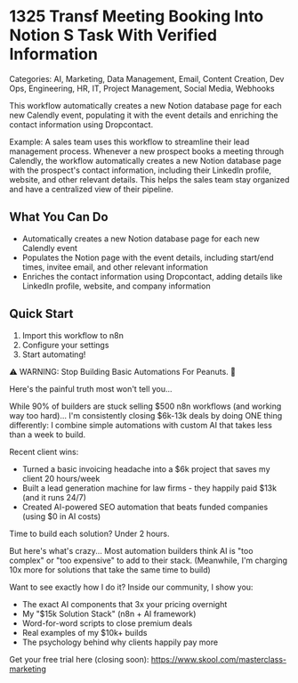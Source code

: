 # 1325 Transf Meeting Booking Into Notion S Task With Verified Information

Categories: AI, Marketing, Data Management, Email, Content Creation, Dev Ops, Engineering, HR, IT, Project Management, Social Media, Webhooks

This workflow automatically creates a new Notion database page for each new Calendly event, populating it with the event details and enriching the contact information using Dropcontact.

Example: A sales team uses this workflow to streamline their lead management process. Whenever a new prospect books a meeting through Calendly, the workflow automatically creates a new Notion database page with the prospect's contact information, including their LinkedIn profile, website, and other relevant details. This helps the sales team stay organized and have a centralized view of their pipeline.

## What You Can Do
- Automatically creates a new Notion database page for each new Calendly event
- Populates the Notion page with the event details, including start/end times, invitee email, and other relevant information
- Enriches the contact information using Dropcontact, adding details like LinkedIn profile, website, and company information

## Quick Start
1. Import this workflow to n8n
2. Configure your settings
3. Start automating!

⚠️ WARNING: Stop Building Basic Automations For Peanuts. 🚫

Here's the painful truth most won't tell you...

While 90% of builders are stuck selling $500 n8n workflows (and working way too hard)...
I'm consistently closing $6k-13k deals by doing ONE thing differently:
I combine simple automations with custom AI that takes less than a week to build.

Recent client wins:
* Turned a basic invoicing headache into a $6k project that saves my client 20 hours/week
* Built a lead generation machine for law firms - they happily paid $13k (and it runs 24/7)
* Created AI-powered SEO automation that beats funded companies (using $0 in AI costs)

Time to build each solution? Under 2 hours.

But here's what's crazy...
Most automation builders think AI is "too complex" or "too expensive" to add to their stack.
(Meanwhile, I'm charging 10x more for solutions that take the same time to build)

Want to see exactly how I do it?
Inside our community, I show you:
* The exact AI components that 3x your pricing overnight
* My "$15k Solution Stack" (n8n + AI framework)
* Word-for-word scripts to close premium deals
* Real examples of my $10k+ builds
* The psychology behind why clients happily pay more

Get your free trial here (closing soon): https://www.skool.com/masterclass-marketing

